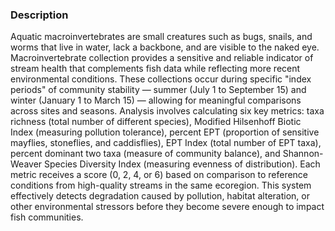 ### Description

Aquatic macroinvertebrates are small creatures such as bugs, snails, and worms that live in water, lack a backbone, and are visible to the naked eye. Macroinvertebrate collection provides a sensitive and reliable indicator of stream health that complements fish data while reflecting more recent environmental conditions. These collections occur during specific "index periods" of community stability — summer (July 1 to September 15) and winter (January 1 to March 15) — allowing for meaningful comparisons across sites and seasons. Analysis involves calculating six key metrics: taxa richness (total number of different species), Modified Hilsenhoff Biotic Index (measuring pollution tolerance), percent EPT (proportion of sensitive mayflies, stoneflies, and caddisflies), EPT Index (total number of EPT taxa), percent dominant two taxa (measure of community balance), and Shannon-Weaver Species Diversity Index (measuring evenness of distribution). Each metric receives a score (0, 2, 4, or 6) based on comparison to reference conditions from high-quality streams in the same ecoregion. This system effectively detects degradation caused by pollution, habitat alteration, or other environmental stressors before they become severe enough to impact fish communities.